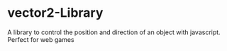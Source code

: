 # vector2-Library
A library to control the position and direction of an object with javascript. Perfect for web games
